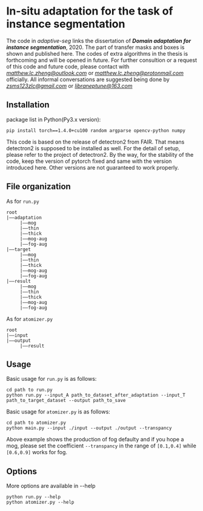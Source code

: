 # In-situ adaptation for the task of instance segmentation
The code in *adaptive-seg* links the dissertation of ***Domain adaptation for instance segmentation***, 2020.
The part of transfer masks and boxes is shown and published here. The codes of extra algorithms in the thesis is forthcoming and will be opened in future.
For further consultion or a request of this code and future code, please contact with *matthew.lc.zheng@outlook.com* or *matthew.lc.zheng@protonmail.com* officially. All informal conversations are suggested being done by *zsms123zlc@gmail.com* or *libraneptune@163.com*

## Installation
package list in Python(Py3.x version):
```
pip install torch==1.4.0+cu100 random argparse opencv-python numpy
```
This code is based on the release of detectron2 from FAIR. That means detectron2 is supposed to be installed as well. For the detail of setup, please refer to the project of detectron2.
By the way, for the stability of the code, keep the version of  pytorch fixed and same with the version introduced here. Other versions are not guaranteed to work properly.

## File organization
As for `run.py`
```
root
|——adaptation
     |——mog
     |——thin
     |——thick
     |——mog-aug
     |——fog-aug
|——target
     |——mog
     |——thin
     |——thick
     |——mog-aug
     |——fog-aug
|——result
     |——mog
     |——thin
     |——thick
     |——mog-aug
     |——fog-aug
```
As for `atomizer.py`
```
root
|——input
|——output
     |——result
```
## Usage
Basic usage for `run.py` is as follows:
```
cd path to run.py
python run.py --input_A path_to_dataset_after_adaptation --input_T path_to_target_dataset --output path_to_save
```
Basic usage for `atomizer.py` is as follows:
```
cd path to atomizer.py
python main.py --input ./input --output ./output --transpancy
```
Above example shows the production of fog defaulty and if you hope a mog, please set the coefficient `--transpancy` in the range of `[0.1,0.4]` while `[0.6,0.9]` works for fog.
## Options
More options are available in --help
```
python run.py --help
python atomizer.py --help

```
